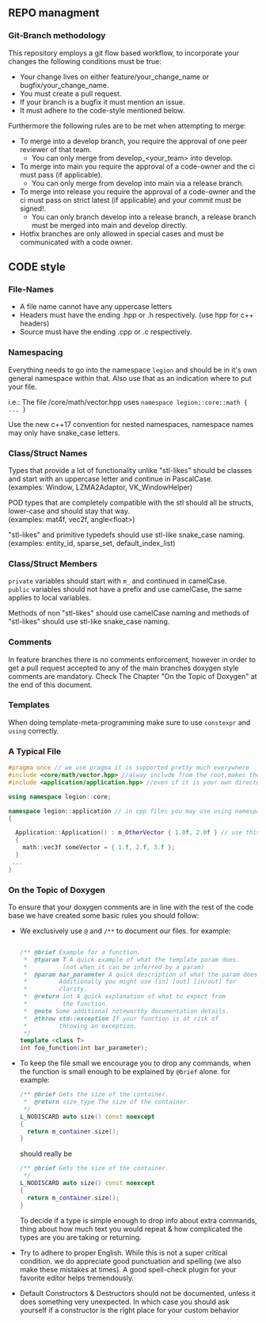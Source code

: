 ## REPO managment
### Git-Branch methodology
This repository employs a git flow based workflow, to incorporate your changes the following conditions must be true:
- Your change lives on either feature/your_change_name or bugfix/your_change_name.
- You must create a pull request.
- If your branch is a bugfix it must mention an issue.
- It must adhere to the code-style mentioned below.

Furthermore the following rules are to be met when attempting to merge:
- To merge into a develop branch, you require the approval of one peer reviewer of that team.
  - You can only merge from develop_<your_team> into develop.
- To merge into main you require the approval of a code-owner and the ci must pass (if applicable).
  - You can only merge from develop into main via a release branch.
- To merge into release you require the approval of a code-owner and the ci must pass on strict latest (if applicable) and your commit must be signed!.
  - You can only branch develop into a release branch, a release branch must be merged into main and develop directly.
- Hotfix branches are only allowed in special cases and must be communicated with a code owner.

## CODE style

### File-Names
- A file name cannot have any uppercase letters
- Headers must have the ending .hpp or .h respectively. (use hpp for c++ headers)
- Source must have the ending .cpp or .c respectively.


### Namespacing

Everything needs to go into the namespace `legion` and should be in it's own general namespace within that. Also use that as an indication where to put your file.

i.e.: The file /core/math/vector.hpp uses
`namespace legion::core::math { ... }`

Use the new c++17 convention for nested namespaces, namespace names may only have snake_case letters.

### Class/Struct Names

Types that provide a lot of functionality unlike "stl-likes" should be classes and start with an uppercase letter and continue in PascalCase.<br>
(examples: Window, LZMA2Adaptor, VK_WindowHelper)

POD types that are completely compatible with the stl should all be structs, lower-case and should stay that way.<br>
(examples: mat4f, vec2f, angle\<float\>)

"stl-likes" and primitive typedefs should use stl-like snake_case naming.<br>
(examples: entity_id, sparse_set, default_index_list)

### Class/Struct Members
`private` variables should start with `m_` and continued in camelCase.<br>
`public` variables should not have a prefix and use camelCase, the same applies to local variables.

Methods of non "stl-likes" should use camelCase naming and methods of "stl-likes" should use stl-like snake_case naming.

### Comments
In feature branches there is no comments enforcement, however in order to get a pull request accepted to any of the main branches doxygen style comments are mandatory. Check The Chapter "On the Topic of Doxygen" at the end of this document.


### Templates
When doing template-meta-programming make sure to use `constexpr` and `using` correctly.

### A Typical File
```cpp
#pragma once // we use pragma it is supported pretty much everywhere
#include <core/math/vector.hpp> //alway include from the root,makes the file more readable
#include <application/application.hpp> //even if it is your own directory

using namespace legion::core;

namespace legion::application // in cpp files you may use using namespace if you so desire
{

  Application::Application() : m_OtherVector { 1.0f, 2.0f } // use this constructor syntax (it's faster)
  {
    math::vec3f someVector = { 1.f, 2.f, 3.f };
  }
 ...
}
```

### On the Topic of Doxygen
To ensure that your doxygen comments are in line with the rest of the code base we have created some basic rules you should follow:

- We exclusively use `@` and `/**` to document our files. for example:
  ```cpp

  /** @brief Example for a function.
   *  @tparam T A quick example of what the template param does.
   *          (not when it can be inferred by a param)
   *  @param bar_parameter A quick description of what the param does.
   *         Additionally you might use [in] [out] [in/out] for
   *         clarity.
   *  @return int A quick explanation of what to expect from
   *          the function.
   *  @note Some additional noteworthy documentation details.
   *  @throw std::exception If your function is at risk of
   *         throwing an exception.
   */
  template <class T>
  int foo_function(int bar_parameter);
  ```

- To keep the file small we encourage you to drop any commands, when the function is small enough to be explained by `@brief`
alone. for example:
  ```cpp
  /** @brief Gets the size of the container.
   *  @return size_type The size of the container.
   */
  L_NODISCARD auto size() const noexcept
  {
    return m_container.size();
  }
  ```
  should really be
  ```cpp
  /** @brief Gets the size of the container.
   */
  L_NODISCARD auto size() const noexcept
  {
    return m_container.size();
  }
  ```
  To decide if a type is simple enough to drop info about extra commands, thing about how much text you would repeat & how complicated the types are you are taking or returning.

- Try to adhere to proper English. While this is not a super critical condition. we do appreciate good punctuation and spelling (we also make these mistakes at times). A good spell-check plugin for your favorite editor helps tremendously.

- Default Constructors & Destructors should not be documented, unless it does something very unexpected. In which case you should ask yourself if a constructor is the right place for your custom behavior